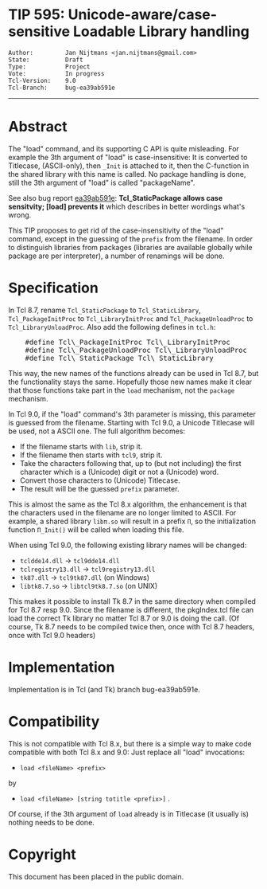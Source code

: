 # TIP 595: Unicode-aware/case-sensitive Loadable Library handling
	Author:         Jan Nijtmans <jan.nijtmans@gmail.com>
	State:          Draft
	Type:           Project
	Vote:           In progress
	Tcl-Version:    9.0
	Tcl-Branch:     bug-ea39ab591e
-----
# Abstract

The "load" command, and its supporting C API is quite misleading. For example
the 3th argument of "load" is case-insensitive: It is converted to Titlecase,
(ASCII-only), then `_Init` is attached to it, then the C-function in the
shared library with this name is called. No package handling is done,
still the 3th argument of "load" is called "packageName".

See also bug report [ea39ab591e](https://core.tcl-lang.org/tcl/info/ea39ab591e):
<b>Tcl_StaticPackage allows case sensitvity; [load] prevents it</b> which
describes in better wordings what's wrong.

This TIP proposes to get rid of the case-insensitivity of the "load"
command, except in the guessing of the `prefix` from the filename.
In order to distinguish libraries from packages (libraries are
available globally while package are per interpreter), a number
of renamings will be done.

# Specification

In Tcl 8.7, rename `Tcl_StaticPackage` to `Tcl_StaticLibrary`,
`Tcl_PackageInitProc` to `Tcl_LibraryInitProc` and `Tcl_PackageUnloadProc`
to `Tcl_LibraryUnloadProc`. Also add the following defines in `tcl.h`:
<pre>
    #define Tcl\_PackageInitProc Tcl\_LibraryInitProc
    #define Tcl\_PackageUnloadProc Tcl\_LibraryUnloadProc
    #define Tcl\_StaticPackage Tcl\_StaticLibrary
</pre>
This way, the new names of the functions already can be used
in Tcl 8.7, but the functionality stays the same. Hopefully
those new names make it clear that those functions take
part in the `load` mechanism, not the `package` mechanism.

In Tcl 9.0, if the "load" command's 3th parameter is missing,
this parameter is guessed from the filename. Starting with
Tcl 9.0, a Unicode Titlecase will be used, not a ASCII one.
The full algorithm becomes:

  * If the filename starts with `lib`, strip it.
  * If the filename then starts with `tcl9`, strip it.
  * Take the characters following that, up to (but not including) the
    first character which is a (Unicode) digit or not a (Unicode) word.
  * Convert those characters to (Unicode) Titlecase.
  * The result will be the guessed `prefix` parameter.

This is almost the same as the Tcl 8.x algorithm, the enhancement is that
the characters used in the filename are no longer limited to ASCII. For
example, a shared library `libπ.so` will result in a prefix `Π`, so the
initialization function `Π_Init()` will be called when loading this file.

When using Tcl 9.0, the following existing library names will be changed:

  * `tcldde14.dll` -> `tcl9dde14.dll`
  * `tclregistry13.dll` -> `tcl9registry13.dll`
  * `tk87.dll` -> `tcl9tk87.dll` (on Windows)
  * `libtk8.7.so` -> `libtcl9tk8.7.so` (on UNIX)

This makes it possible to install Tk 8.7 in the same
directory when compiled for Tcl 8.7 resp 9.0. Since
the filename is different, the pkgIndex.tcl file can
load the correct Tk library no matter Tcl 8.7 or 9.0
is doing the call. (Of course, Tk 8.7 needs to be
compiled twice then, once with Tcl 8.7 headers, once
with Tcl 9.0 headers)

# Implementation

Implementation is in Tcl (and Tk) branch bug-ea39ab591e.

# Compatibility

This is not compatible with Tcl 8.x, but there is a simple way to
make code compatible with both Tcl 8.x and 9.0: Just replace
all "load" invocations:

  * `load <fileName> <prefix>`

by

  * `load <fileName> [string totitle <prefix>]`
.

Of course, if the 3th argument of `load` already is in Titlecase
(it usually is) nothing needs to be done.

# Copyright

This document has been placed in the public domain.
